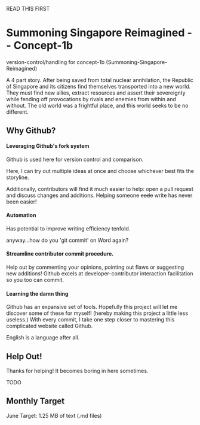READ THIS FIRST
# Summoning Singapore Reimagined -- Concept-1b
version-control/handling for concept-1b (Summoning-Singapore-Reimagined)

A 4 part story. 
After being saved from total nuclear annhilation, the Republic of Singapore and its citizens find themselves transported into a new world. They must find new allies, extract resources and assert their sovereignty while fending off provocations by rivals and enemies from within and without. The old world was a frightful place, and this world seeks to be no different.  

## Why Github?

#### Leveraging Github's fork system 

Github is used here for version control and comparison.

Here, I can try out multiple ideas at once and choose whichever best fits the storyline. 

Additionally, contributors will find it much easier to help: open a pull request and discuss changes and additions. Helping someone ~~code~~ write has never been easier!

#### Automation

Has potential to improve writing efficiency tenfold. 

anyway...how do you 'git commit' on Word again?

#### Streamline contributor commit procedure.
Help out by commenting your opinions, pointing out flaws or suggesting new additions! Github excels at developer-contributor interaction facilitation so you too can commit. 

#### Learning the damn thing

Github has an expansive set of tools. Hopefully this project will let me discover some of these for myself! (hereby making this project a little less useless.) With every commit, I take one step closer to mastering this complicated website called Github.

English is a language after all.
 
## Help Out!

Thanks for helping! It becomes boring in here sometimes.

TODO

## Monthly Target
June Target: 1.25 MB of text (.md files) 
